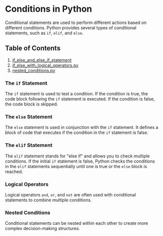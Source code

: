 # Conditions in Python

Conditional statements are used to perform different actions based on different conditions. Python provides several types of conditional statements, such as `if`, `elif`, and `else`.

## Table of Contents

1. [if_else_and_else_if_statement](#if_else_and_else_if_statement)
2. [if_else_with_logical_operators.py](#If_Else_Statement_with_Logical_operators)
3. [nested_conditions.py](#Nested_conditions)

### The `if` Statement
The `if` statement is used to test a condition. If the condition is true, the code block following the `if` statement is executed. If the condition is false, the code block is skipped.

### The `else` Statement
The `else` statement is used in conjunction with the `if` statement. It defines a block of code that executes if the condition in the `if` statement is false.

### The `elif` Statement
The `elif` statement stands for "else if" and allows you to check multiple conditions. If the initial `if` statement is false, Python checks the conditions in the `elif` statements sequentially until one is true or the `else` block is reached.

### Logical Operators
Logical operators `and`, `or`, and `not` are often used with conditional statements to combine multiple conditions.

### Nested Conditions
Conditional statements can be nested within each other to create more complex decision-making structures.

